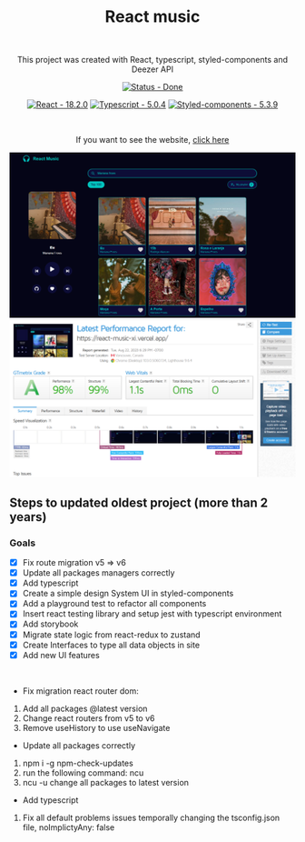 <div align='center'>
    <h1 align='center'>React music</h1>
    <br />

  <p>This project was created with React, typescript, styled-components and Deezer API</p>

[![Status - Done](https://img.shields.io/badge/Status-Done-green?style=for-the-badge)](/docs/ "Go to project documentation")

</div>

<div align='center'>

[![React - 18.2.0](https://img.shields.io/static/v1?label=React&message=18.2.0&color=%2335F8B1)](https://)
[![Typescript - 5.0.4](https://img.shields.io/static/v1?label=Typescript&message=5.0.4&color=%2335F8B1)](https://)
[![Styled-components - 5.3.9](https://img.shields.io/static/v1?label=Styled-components&message=5.3.9&color=%2335F8B1)](https://)

<br />
</div>

<div align='center'>
  <p>If you want to see the website, 
    <a href='https://react-music-xi.vercel.app/' target='_blank'>click here</a>
  </p>
</div>

<img src='./github/readme_bg.png' alt='Homepage that shows some musics to play'/>

<br />

<img src='./github/gtmatrix_test.png' alt='gtmatrix test application'>

## Steps to updated oldest project (more than 2 years)

### Goals

- [x] Fix route migration v5 => v6
- [x] Update all packages managers correctly
- [x] Add typescript
- [x] Create a simple design System UI in styled-components
- [x] Add a playground test to refactor all components
- [x] Insert react testing library and setup jest with typescript environment
- [x] Add storybook
- [x] Migrate state logic from react-redux to zustand
- [x] Create Interfaces to type all data objects in site
- [x] Add new UI features

<br />

- Fix migration react router dom:

1. Add all packages @latest version
2. Change react routers from v5 to v6
3. Remove useHistory to use useNavigate

- Update all packages correctly

1. npm i -g npm-check-updates
2. run the following command: ncu
3. ncu -u change all packages to latest version

- Add typescript

1. Fix all default problems issues temporally changing the tsconfig.json file, noImplictyAny: false
